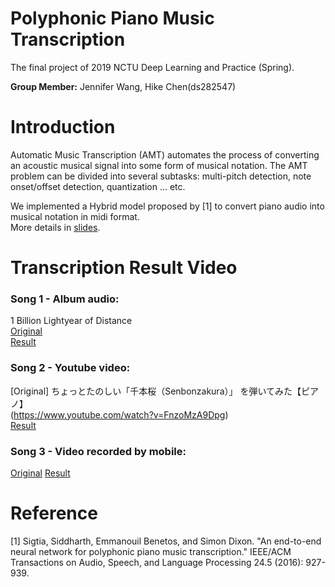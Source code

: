 # Polyphonic Piano Music Transcription
The final project of 2019 NCTU Deep Learning and Practice (Spring).

**Group Member:** Jennifer Wang, Hike Chen(ds282547)

# Introduction
Automatic Music Transcription (AMT) automates the process of converting an acoustic musical signal into some form of musical notation.
The AMT problem can be divided into several subtasks: multi-pitch detection, note onset/offset detection, quantization … etc.

We implemented a Hybrid model proposed by [1] to convert piano audio into musical notation in midi format. \
More details in [slides](https://github.com/ds282547/DLFinal/blob/main/slide/slide.pdf).

# Transcription Result Video

### Song 1 - Album audio:
1 Billion Lightyear of Distance \
[Original](https://www.youtube.com/watch?v=xMvdcnKzSa4) \
[Result](https://www.youtube.com/watch?v=XNAYiqEy_iM)
### Song 2 - Youtube video:
[Original]
ちょっとたのしい「千本桜（Senbonzakura）」 を弾いてみた【ピアノ】\
(https://www.youtube.com/watch?v=FnzoMzA9Dpg) \
[Result](https://www.youtube.com/watch?v=FnzoMzA9Dpg)
### Song 3 - Video recorded by mobile:
[Original](https://www.youtube.com/watch?v=C3I3JfmwBJk) 
[Result](https://www.youtube.com/watch?v=H8a9tebsHLo)

# Reference
[1] Sigtia, Siddharth, Emmanouil Benetos, and Simon Dixon. "An end-to-end neural network for polyphonic piano music transcription." IEEE/ACM Transactions on Audio, Speech, and Language Processing 24.5 (2016): 927-939.
